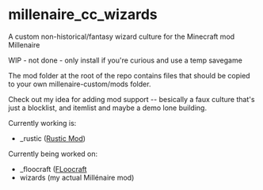 # millenaire_cc_wizards
A custom non-historical/fantasy wizard culture for the Minecraft mod Millenaire

WIP - not done - only install if you're curious and use a temp savegame

The mod folder at the root of the repo contains files that should be copied to your own millenaire-custom/mods folder.

Check out my idea for adding mod support -- besically a faux culture that's just a blocklist, and itemlist and maybe a demo lone building. 

  Currently working is: 
  * _rustic ([Rustic Mod](https://github.com/the-realest-stu/Rustic/wiki))
  
  Currently being worked on:
  * _floocraft ([FLoocraft](https://minecraft.curseforge.com/projects/floocraft)
  * wizards (my actual Millénaire mod)
